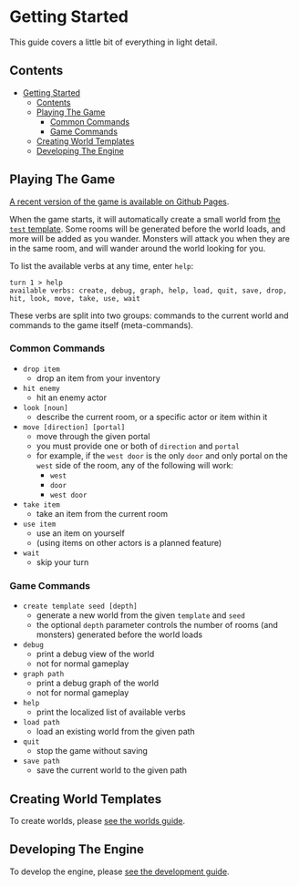 # Getting Started

This guide covers a little bit of everything in light detail.

## Contents

- [Getting Started](#getting-started)
  - [Contents](#contents)
  - [Playing The Game](#playing-the-game)
    - [Common Commands](#common-commands)
    - [Game Commands](#game-commands)
  - [Creating World Templates](#creating-world-templates)
  - [Developing The Engine](#developing-the-engine)

## Playing The Game

[A recent version of the game is available on Github Pages](https://ssube.github.io/textual-engine/).

When the game starts, it will automatically create a small world from [the `test` template](../data/base.yml). Some
rooms will be generated before the world loads, and more will be added as you wander. Monsters will attack you when
they are in the same room, and will wander around the world looking for you.

To list the available verbs at any time, enter `help`:

```none
turn 1 > help
available verbs: create, debug, graph, help, load, quit, save, drop, hit, look, move, take, use, wait
```

These verbs are split into two groups: commands to the current world and commands to the game itself (meta-commands).

### Common Commands

- `drop item`
  - drop an item from your inventory
- `hit enemy`
  - hit an enemy actor
- `look [noun]`
  - describe the current room, or a specific actor or item within it
- `move [direction] [portal]`
  - move through the given portal
  - you must provide one or both of `direction` and `portal`
  - for example, if the `west door` is the only `door` and only portal on the `west` side of the room, any of the following will work:
    - `west`
    - `door`
    - `west door`
- `take item`
  - take an item from the current room
- `use item`
  - use an item on yourself
  - (using items on other actors is a planned feature)
- `wait`
  - skip your turn

### Game Commands

- `create template seed [depth]`
  - generate a new world from the given `template` and `seed`
  - the optional `depth` parameter controls the number of rooms (and monsters) generated before the world loads
- `debug`
  - print a debug view of the world
  - not for normal gameplay
- `graph path`
  - print a debug graph of the world
  - not for normal gameplay
- `help`
  - print the localized list of available verbs
- `load path`
  - load an existing world from the given path
- `quit`
  - stop the game without saving
- `save path`
  - save the current world to the given path

## Creating World Templates

To create worlds, please [see the worlds guide](./worlds.md).

## Developing The Engine

To develop the engine, please [see the development guide](./development.md).
